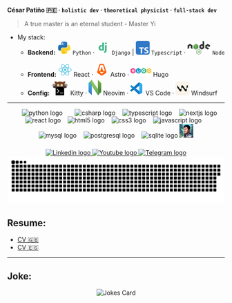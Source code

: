 **César Patiño 🇵🇪 · `holistic dev` · `theoretical physicist` · `full-stack dev`**

> A true master is an eternal student - Master Yi

- My stack:
  - **Backend:** ![Python logo](./svg/python.svg) `Python` · ![Django logo](./svg/django.svg) `Django` | ![Typescript logo](./svg/typescript.svg) `Typescript` · ![Node JS logo](./svg/node-js.svg) `Node`
  - **Frontend:** ![React logo](./svg/react.svg) React · ![Astro logo](./svg/astro.svg) Astro · ![Hugo logo](./svg/hugo.svg) Hugo
  - **Config:** ![Kitty logo](./svg/kitty.svg) Kitty · ![Neovim logo](./svg/neovim.svg) Neovim · ![VS Code](./svg/vs-code.svg) VS Code · ![Windsurf logo](./svg/windsurf.svg) Windsurf

<hr>

<div>

<div align="center">
  <img width="24" /> <img src="https://cdn.jsdelivr.net/gh/devicons/devicon/icons/python/python-original.svg" height="30" alt="python logo"  /><img width="24" /> <img src="https://cdn.jsdelivr.net/gh/devicons/devicon/icons/csharp/csharp-original.svg" height="30" alt="csharp logo"  /><img width="12" /> <img src="https://cdn.jsdelivr.net/gh/devicons/devicon/icons/typescript/typescript-original.svg" height="30" alt="typescript logo"  /><img width="12" /> <img src="https://cdn.jsdelivr.net/gh/devicons/devicon/icons/nextjs/nextjs-original.svg" height="30" alt="nextjs logo"  /><img width="12" /> <img src="https://cdn.jsdelivr.net/gh/devicons/devicon/icons/react/react-original.svg" height="30" alt="react logo"  /><img width="12" /> <img src="https://cdn.jsdelivr.net/gh/devicons/devicon/icons/html5/html5-original.svg" height="30" alt="html5 logo"  /><img width="12" /> <img src="https://cdn.jsdelivr.net/gh/devicons/devicon/icons/css3/css3-original.svg" height="30" alt="css3 logo"  /><img width="12" /> <img src="https://cdn.jsdelivr.net/gh/devicons/devicon/icons/javascript/javascript-original.svg" height="30" alt="javascript logo"  /><img width="12" /> <img src="https://cdn.jsdelivr.net/gh/devicons/devicon/icons/mysql/mysql-original.svg" height="30" alt="mysql logo"  /><img width="12" /> <img src="https://cdn.jsdelivr.net/gh/devicons/devicon/icons/postgresql/postgresql-original.svg" height="30" alt="postgresql logo"  /><img width="12" /> <img src="https://cdn.jsdelivr.net/gh/devicons/devicon/icons/sqlite/sqlite-original.svg" height="30" alt="sqlite logo"  /> <img height="32" src="img/profile.jpeg"  />
</div>

###

<div align="center">
  <a href="https://www.linkedin.com/in/cesarlpb89/" target="_blank">
    <img src="https://img.shields.io/static/v1?message=LinkedIn&logo=linkedin&label=&color=0077B5&logoColor=white&labelColor=&style=for-the-badge" height=24" alt="Linkedin logo"  />
  </a>
  <a href="https://www.youtube.com/@dev_time" target="_blank">
    <img src="https://img.shields.io/static/v1?message=Youtube&logo=youtube&label=&color=FF0000&logoColor=white&labelColor=&style=for-the-badge" height="24" alt="Youtube logo"  />
  </a>
  <a href="https://t.me/Cesarlpb" target="_blank">
    <img src="https://img.shields.io/static/v1?message=Telegram&logo=telegram&label=&color=2CA5E0&logoColor=white&labelColor=&style=for-the-badge" height="24" alt="Telegram logo"  />
  </a>
</div>

</div>

<img src="https://raw.githubusercontent.com/cesarlpb/cesarlpb/output/snake.svg" alt="Snake animation" />

###

## Resume: 

- [CV 🇬🇧](https://cesarlpb.github.io/cv?lang=en) 
- [CV 🇪🇸](https://cesarlpb.github.io/cv?lang=es)


---

## Joke:

<div align="center">
  <img src="https://readme-jokes.vercel.app/api" alt="Jokes Card" />
</div>
